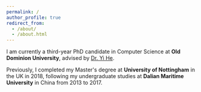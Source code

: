 ```yaml
---
permalink: /
author_profile: true
redirect_from: 
  - /about/
  - /about.html
---
```


I am currently a third-year PhD candidate in Computer Science at **Old Dominion University**, advised by [Dr. Yi He](https://www.lions.odu.edu/~y1he/index.html).

Previously, I completed my Master's degree at **University of Nottingham** in the UK in 2018, following my undergraduate studies at **Dalian Maritime University** in China from 2013 to 2017.
